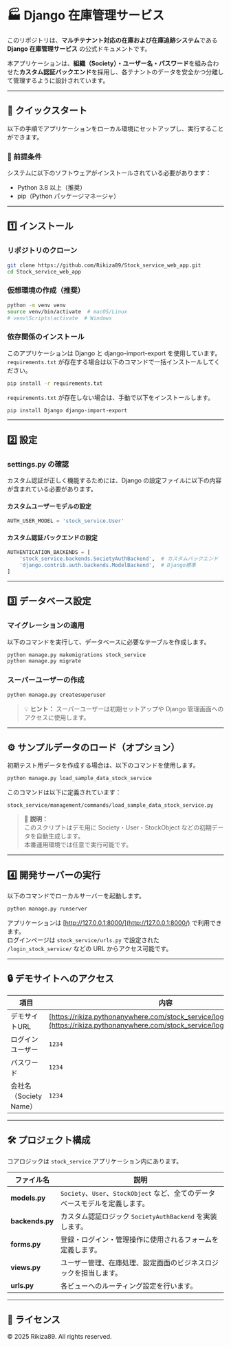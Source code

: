 # 🏭 Django 在庫管理サービス

このリポジトリは、**マルチテナント対応の在庫および在庫追跡システム**である **Django 在庫管理サービス** の公式ドキュメントです。

本アプリケーションは、**組織（Society）・ユーザー名・パスワード**を組み合わせた**カスタム認証バックエンド**を採用し、各テナントのデータを安全かつ分離して管理するように設計されています。

---

## 🚀 クイックスタート

以下の手順でアプリケーションをローカル環境にセットアップし、実行することができます。

### 🧩 前提条件

システムに以下のソフトウェアがインストールされている必要があります：

- Python 3.8 以上（推奨）
- pip（Python パッケージマネージャ）

---

## 1️⃣ インストール

### リポジトリのクローン

```bash
git clone https://github.com/Rikiza89/Stock_service_web_app.git
cd Stock_service_web_app
```

### 仮想環境の作成（推奨）

```bash
python -m venv venv
source venv/bin/activate  # macOS/Linux
# venv\Scripts\activate  # Windows
```

### 依存関係のインストール

このアプリケーションは Django と django-import-export を使用しています。  
`requirements.txt` が存在する場合は以下のコマンドで一括インストールしてください。

```bash
pip install -r requirements.txt
```

`requirements.txt` が存在しない場合は、手動で以下をインストールします。

```bash
pip install Django django-import-export
```

---

## 2️⃣ 設定

### settings.py の確認

カスタム認証が正しく機能するためには、Django の設定ファイルに以下の内容が含まれている必要があります。

#### カスタムユーザーモデルの設定

```python
AUTH_USER_MODEL = 'stock_service.User'
```

#### カスタム認証バックエンドの設定

```python
AUTHENTICATION_BACKENDS = [
    'stock_service.backends.SocietyAuthBackend',  # カスタムバックエンド
    'django.contrib.auth.backends.ModelBackend',  # Django標準
]
```

---

## 3️⃣ データベース設定

### マイグレーションの適用

以下のコマンドを実行して、データベースに必要なテーブルを作成します。

```bash
python manage.py makemigrations stock_service
python manage.py migrate
```

### スーパーユーザーの作成

```bash
python manage.py createsuperuser
```

> 💡 **ヒント：** スーパーユーザーは初期セットアップや Django 管理画面へのアクセスに使用します。

---

## ⚙️ サンプルデータのロード（オプション）

初期テスト用データを作成する場合は、以下のコマンドを使用します。

```bash
python manage.py load_sample_data_stock_service
```

このコマンドは以下に定義されています：

```
stock_service/management/commands/load_sample_data_stock_service.py
```

> 🧠 **説明：**  
> このスクリプトはデモ用に Society・User・StockObject などの初期データを自動生成します。  
> 本番運用環境では任意で実行可能です。

---

## 4️⃣ 開発サーバーの実行

以下のコマンドでローカルサーバーを起動します。

```bash
python manage.py runserver
```

アプリケーションは [http://127.0.0.1:8000/](http://127.0.0.1:8000/) で利用できます。  
ログインページは `stock_service/urls.py` で設定された `/login_stock_service/` などの URL からアクセス可能です。

---

## 🔒 デモサイトへのアクセス

| 項目 | 内容 |
|------|------|
| デモサイトURL | [https://rikiza.pythonanywhere.com/stock_service/login_stock_service/](https://rikiza.pythonanywhere.com/stock_service/login_stock_service/) |
| ログインユーザー | `1234` |
| パスワード | `1234` |
| 会社名（Society Name） | `1234` |

---

## 🛠 プロジェクト構成

コアロジックは `stock_service` アプリケーション内にあります。

| ファイル名 | 説明 |
|------------|------|
| **models.py** | `Society`、`User`、`StockObject` など、全てのデータベースモデルを定義します。 |
| **backends.py** | カスタム認証ロジック `SocietyAuthBackend` を実装します。 |
| **forms.py** | 登録・ログイン・管理操作に使用されるフォームを定義します。 |
| **views.py** | ユーザー管理、在庫処理、設定画面のビジネスロジックを担当します。 |
| **urls.py** | 各ビューへのルーティング設定を行います。 |

---

## 📄 ライセンス

© 2025 Rikiza89. All rights reserved.

